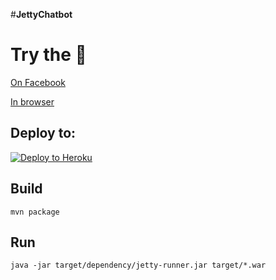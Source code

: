 #**JettyChatbot**

# Try the 🤖
[On Facebook](http://m.me/heybuddyfitness)

[In browser](https://jettyheybuddy.herokuapp.com)

## Deploy to:
[![Deploy to Heroku](https://www.herokucdn.com/deploy/button.svg)](https://heroku.com/deploy)

## Build
	mvn package
	
## Run
	java -jar target/dependency/jetty-runner.jar target/*.war


